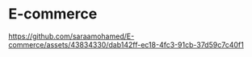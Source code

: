 # E-commerce

https://github.com/saraamohamed/E-commerce/assets/43834330/dab142ff-ec18-4fc3-91cb-37d59c7c40f1


